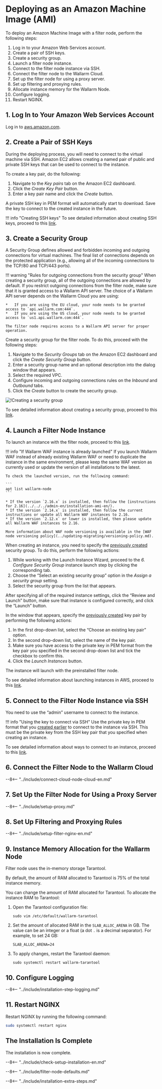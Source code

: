 [link-ssh-keys]:            https://docs.aws.amazon.com/AWSEC2/latest/UserGuide/get-set-up-for-amazon-ec2.html#create-a-key-pair
[link-sg]:                  https://docs.aws.amazon.com/en_us/AWSEC2/latest/UserGuide/get-set-up-for-amazon-ec2.html#create-a-base-security-group
[link-launch-instance]:     https://docs.aws.amazon.com/AWSEC2/latest/UserGuide/EC2_GetStarted.html#ec2-launch-instance

[anchor1]:      #3-create-a-security-group
[anchor2]:      #2-create-a-pair-of-ssh-keys

[img-create-sg]:                ../images/installation-ami/common/create_sg.png

# Deploying as an Amazon Machine Image (AMI)

To deploy an Amazon Machine Image with a filter node, perform the following steps:
1. Log in to your Amazon Web Services account.
2. Create a pair of SSH keys.
3. Create a security group.
4. Launch a filter node instance.
5. Connect to the filter node instance via SSH.
6. Connect the filter node to the Wallarm Cloud.
7. Set up the filter node for using a proxy server.
8. Set up filtering and proxying rules.
9. Allocate instance memory for the Wallarm Node.
10. Configure logging.
11. Restart NGINX.

## 1. Log In to Your Amazon Web Services Account

Log in to [aws.amazon.com](https://aws.amazon.com/).

## 2. Create a Pair of SSH Keys

During the deploying process, you will need to connect to the virtual machine via SSH. Amazon EC2 allows creating a named pair of public and private SSH keys that can be used to connect to the instance.

To create a key pair, do the following:
1.  Navigate to the *Key pairs* tab on the Amazon EC2 dashboard.
2.  Click the *Create Key Pair* button.
3.  Enter a key pair name and click the *Create* button.

A private SSH key in PEM format will automatically start to download. Save the key to connect to the created instance in the future.

!!! info "Creating SSH keys"
    To see detailed information about creating SSH keys, proceed to this [link][link-ssh-keys].

## 3. Create a Security Group

A Security Group defines allowed and forbidden incoming and outgoing connections for virtual machines. The final list of connections depends on the protected application (e.g., allowing all of the incoming connections to the TCP/80 and TCP/443 ports).

!!! warning "Rules for outgoing connections from the security group"
    When creating a security group, all of the outgoing connections are allowed by default. If you restrict outgoing connections from the filter node, make sure that it is granted access to a Wallarm API server. The choice of a Wallarm API server depends on the Wallarm Cloud you are using:

    *   If you are using the EU cloud, your node needs to be granted access to `api.wallarm.com:444`.
    *   If you are using the US cloud, your node needs to be granted access to `us1.api.wallarm.com:444`.
    
    The filter node requires access to a Wallarm API server for proper operation.

Create a security group for the filter node. To do this, proceed with the following steps:
1.  Navigate to the *Security Groups* tab on the Amazon EC2 dashboard and click the *Create Security Group* button.
2.  Enter a security group name and an optional description into the dialog window that appears.
3.  Select the required VPC.
4.  Configure incoming and outgoing connections rules on the *Inbound* and *Outbound* tabs.
5.  Click the *Create* button to create the security group.

![!Creating a security group][img-create-sg]

To see detailed information about creating a security group, proceed to this [link][link-sg].

## 4. Launch a Filter Node Instance

To launch an instance with the filter node, proceed to this [link](https://aws.amazon.com/marketplace/pp/B073VRFXSD).

!!! info "If Wallarm WAF instance is already launched"
    If you launch Wallarm WAF instead of already existing Wallarm WAF or need to duplicate the instance in the same environment, please keep the same WAF version as currently used or update the version of all installations to the latest.

    To check the launched version, run the following command:

    ```
    apt list wallarm-node
    ```

    * If the version `2.16.x` is installed, then follow the [instructions for 2.16](../../../admin-en/installation-ami-en/).
    * If the version `2.14.x` is installed, then follow the current instructions or update all Wallarm WAF instances to 2.16.
    * If the version `2.12.x` or lower is installed, then please update all Wallarm WAF instances to 2.16.

    More information about WAF node versioning is available in the [WAF node versioning policy](../updating-migrating/versioning-policy.md).

When creating an instance, you need to specify the [previously created][anchor1] security group. To do this, perform the following actions:
1.  While working with the Launch Instance Wizard, proceed to the *6. Configure Security Group* instance launch step by clicking the corresponding tab.
2.  Choose the “Select an existing security group” option in the *Assign a security group* setting.
3.  Select the security group from the list that appears.

After specifying all of the required instance settings, click the “Review and Launch” button, make sure that instance is configured correctly, and click the “Launch” button.

In the window that appears, specify the [previously created][anchor2] key pair by performing the following actions:
1.  In the first drop-down list, select the “Choose an existing key pair” option.
2.  In the second drop-down list, select the name of the key pair.
3.  Make sure you have access to the private key in PEM format from the key pair you specified in the second drop-down list and tick the checkbox to confirm this.
4.  Click the *Launch Instances* button.

The instance will launch with the preinstalled filter node.

To see detailed information about launching instances in AWS, proceed to this [link][link-launch-instance].

## 5. Connect to the Filter Node Instance via SSH

You need to use the “admin” username to connect to the instance.

!!! info "Using the key to connect via SSH"
    Use the private key in PEM format that you [created earlier][anchor2] to connect to the instance via SSH. This must be the private key from the SSH key pair that you specified when creating an instance.

To see detailed information about ways to connect to an instance, proceed to this [link](https://docs.aws.amazon.com/AWSEC2/latest/UserGuide/AccessingInstances.html).

## 6. Connect the Filter Node to the Wallarm Cloud

--8<-- "../include/connect-cloud-node-cloud-en.md"

## 7. Set Up the Filter Node for Using a Proxy Server

--8<-- "../include/setup-proxy.md"

## 8. Set Up Filtering and Proxying Rules

--8<-- "../include/setup-filter-nginx-en.md"

## 9. Instance Memory Allocation for the Wallarm Node

Filter node uses the in-memory storage Tarantool.

By default, the amount of RAM allocated to Tarantool is 75% of the total instance memory. 

You can change the amount of RAM allocated for Tarantool. To allocate the instance RAM to Tarantool:

1. Open the Tarantool configuration file:

    ```
    sudo vim /etc/default/wallarm-tarantool
    ```

2. Set the amount of allocated RAM in the `SLAB_ALLOC_ARENA` in GB. The value can be an integer or a float (a dot `.` is a decimal separator). For example, to set 24 GB:
    ```
    SLAB_ALLOC_ARENA=24
    ```

3. To apply changes, restart the Tarantool daemon:

    ```
    sudo systemctl restart wallarm-tarantool
    ```

## 10. Configure Logging

--8<-- "../include/installation-step-logging.md"

## 11. Restart NGINX

Restart NGINX by running the following command:

``` bash
sudo systemctl restart nginx
```    
    
## The Installation Is Complete

The installation is now complete.

--8<-- "../include/check-setup-installation-en.md"

--8<-- "../include/filter-node-defaults.md"

--8<-- "../include/installation-extra-steps.md"
